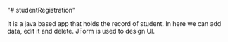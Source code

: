 "# studentRegistration" 

It is a java based app that holds the record of student. 
In here we can add data, edit it and delete.
JForm is used to design UI.

 
